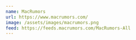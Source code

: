 ```yaml
---
name: MacRumors
url: https://www.macrumors.com/
image: /assets/images/macrumors.png
feed: https://feeds.macrumors.com/MacRumors-All
---
```

